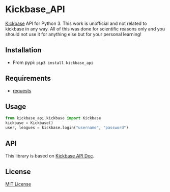 # Kickbase_API
[Kickbase](https://www.kickbase.com/) API for Python 3.  This work is unofficial and not related to kickbase in any way. All of this was done for scientific reasons only and you should not use it for anything else but for your personal learning!

## Installation
- From pypi:
`pip3 install kickbase_api`

## Requirements
- [requests](https://github.com/kennethreitz/requests)

## Usage
```python
from kickbase_api.kickbase import Kickbase
kickbase = Kickbase()
user, leagues = kickbase.login("username", "password")
```

## API
This library is based on [Kickbase API Doc](https://github.com/kevinskyba/kickbase-api-doc).

## License

[MIT License](LICENSE.md)